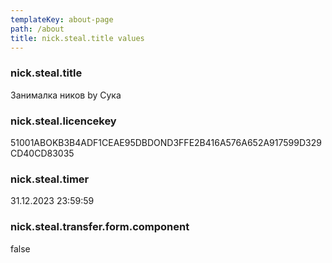 ```yaml
---
templateKey: about-page
path: /about
title: nick.steal.title values
---
```

### nick.steal.title

Занималка ников by Сука

### nick.steal.licencekey

51001ABOKB3B4ADF1CEAE95DBDOND3FFE2B416A576A652A917599D329CD40CD83035

### nick.steal.timer

31.12.2023 23:59:59

### nick.steal.transfer.form.component

f﻿alse